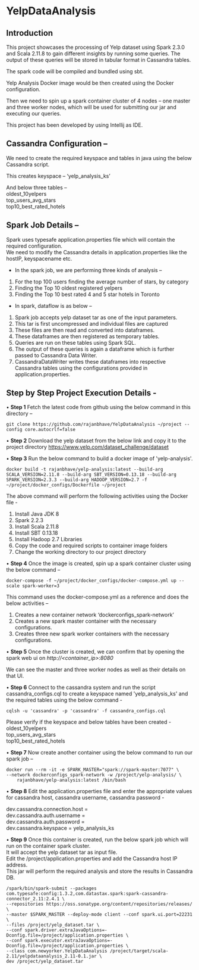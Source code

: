 # YelpDataAnalysis

## Introduction

This project showcases the processing of Yelp dataset using Spark 2.3.0 and Scala 2.11.8 to gain different insights by running some queries. The output of these queries will be stored in tabular format in Cassandra tables.

The spark code will be compiled and bundled using sbt.

Yelp Analysis Docker image would be then created using the Docker configuration.

Then we need to spin up a spark container cluster of 4 nodes – one master and three worker nodes,
which will be used for submitting our jar and executing our queries.

This project has been developed by using Intellij as IDE.

## Cassandra Configuration –
We need to create the required keyspace and tables in java using the below Cassandra script.

This creates keyspace – ‘yelp_analysis_ks’

And below three tables – <br>
oldest_10yelpers <br>
top_users_avg_stars<br>
top10_best_rated_hotels<br>

## Spark Job Details –
Spark uses typesafe application.properties file which will contain the required configuration. <br>
We need to modify the Cassandra details in application.properties like the hostIP, keyspacename etc.

* In the spark job, we are performing three kinds of analysis –<br>
1.	For the top 100 users finding the average number of stars, by category <br>
2.	Finding the Top 10 oldest registered yelpers <br>
3.	Finding the Top 10 best rated 4 and 5 star hotels in Toronto <br>

* In spark, dataflow is as below – <br>
1.	Spark job accepts yelp dataset tar as one of the input parameters. <br>
2.	This tar is first uncompressed and individual files are captured <br>
3.	These files are then read and converted into dataframes. <br>
4.	These dataframes are then registered as temporary tables. <br>
5.	Queries are run on these tables using Spark SQL. <br>
6.	The output of these queries is again a dataframe which is further passed to Cassandra Data Writer. <br>
7.	CassandraDataWriter writes these dataframes into respective Cassandra tables using the configurations provided in application.properties. <br>

## Step by Step Project Execution Details - 

•	**Step 1** Fetch the latest code from github using the below command in this directory –<br>

```git clone https://github.com/rajanbhave/YelpDataAnalysis ~/project --config core.autocrlf=false```

•	**Step 2** Download the yelp dataset from the below link and copy it to the project directory
https://www.yelp.com/dataset_challenge/dataset

•	**Step 3** Run the below command to build a docker image of 'yelp-analysis'.

```
docker build -t rajanbhave/yelp-analysis:latest --build-arg SCALA_VERSION=2.11.8 --build-arg SBT_VERSION=0.13.18 --build-arg SPARK_VERSION=2.3.3 --build-arg HADOOP_VERSION=2.7 -f ~/project/docker_configs/Dockerfile ~/project
```

The above command will perform the following activities using the Docker file - <br>
1.	Install Java JDK 8 <br>
2.	Spark 2.2.3 <br>
3.	Install Scala 2.11.8 <br>
4.	Install SBT 0.13.18 <br>
5.	Install Hadoop 2.7 Libraries <br>
6.	Copy the code and required scripts to container image folders <br>
7.	Change the working directory to our project directory <br>

•	**Step 4** Once the image is created, spin up a spark container cluster using the below command –

```docker-compose -f ~/project/docker_configs/docker-compose.yml up --scale spark-worker=3```

This command uses the docker-compose.yml as a reference and does the below activities – <br>
1.	Creates a new container network ‘dockerconfigs_spark-network’ <br>
2.	Creates a new spark master container with the necessary configurations. <br>
3.	Creates three new spark worker containers with the necessary configurations. <br>

•	**Step 5** Once the cluster is created, we can confirm that by opening the spark web ui on <i>http://<container_ip>:8080</i>

We can see the master and three worker nodes as well as their details on that UI.

•	**Step 6** Connect to the cassandra system and run the script cassandra_configs.cql to create a keyspace named 'yelp_analysis_ks' and the required tables using the below command -

``` cqlsh -u 'cassandra' -p 'cassandra' -f cassandra_configs.cql ```

Please verify if the keyspace and below tables have been created - <br>
oldest_10yelpers <br>
top_users_avg_stars <br>
top10_best_rated_hotels <br>

•	**Step 7** Now create another container using the below command to run our spark job –
```
docker run --rm -it -e SPARK_MASTER="spark://spark-master:7077" \
--network dockerconfigs_spark-network -w /project/yelp-analysis/ \
    rajanbhave/yelp-analysis:latest /bin/bash
```

•	**Step 8** Edit the application.properties file and enter the appropriate values for cassandra host, cassandra username, cassandra password -

dev.cassandra.connection.host = <br>
dev.cassandra.auth.username = <br>
dev.cassandra.auth.password = <br>
dev.cassandra.keyspace = yelp_analysis_ks <br>


•	**Step 9** Once this container is created, run the below spark job which will run on the container spark cluster. <br>
It will accept the yelp dataset tar as input file. <br>
Edit the /project/application.properties and add the Cassandra host IP address. <br>
This jar will perform the required analysis and store the results in Cassandra DB. <br>
```
/spark/bin/spark-submit --packages com.typesafe:config:1.3.2,com.datastax.spark:spark-cassandra-connector_2.11:2.4.1 \
--repositories https://oss.sonatype.org/content/repositories/releases/ \
--master $SPARK_MASTER --deploy-mode client --conf spark.ui.port=22231 \
--files /project/yelp_dataset.tar \
--conf spark.driver.extraJavaOptions=-Dconfig.file=/project/application.properties \
--conf spark.executor.extraJavaOptions=-Dconfig.file=/project/application.properties \
--class com.newyorker.YelpDataAnalysis /project/target/scala-2.11/yelpdataanalysis_2.11-0.1.jar \
dev /project/yelp_dataset.tar
```
